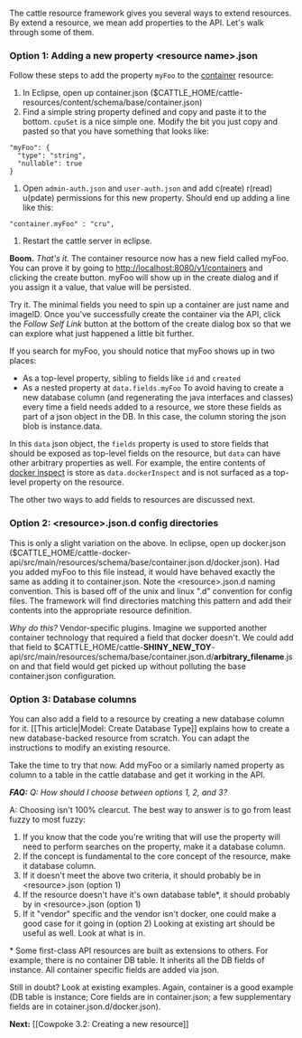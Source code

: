 The cattle resource framework gives you several ways to extend resources. By extend a resource, we mean add properties to the API. Let's walk through some of them.

### Option 1: Adding a new property &lt;resource name&gt;.json
Follow these steps to add the property ```myFoo``` to the [container](http://localhost:8080/v1/containers) resource:

1. In Eclipse, open up container.json ($CATTLE_HOME/cattle-resources/content/schema/base/container.json)
1. Find a simple string property defined and copy and paste it to the bottom. ```cpuSet``` is a nice simple one. Modify the bit you just copy and pasted so that you have something that looks like:
  
  ```
  "myFoo": {
    "type": "string",
    "nullable": true
  }
  ```
1. Open ```admin-auth.json``` and ```user-auth.json``` and add c(reate) r(read) u(pdate) permissions for this new property. Should end up adding a line like this: 
  ```
  "container.myFoo" : "cru",
  ```
1. Restart the cattle server in eclipse.

**Boom.** *That's it.* The container resource now has a new field called myFoo. You can prove it by going to [http://localhost:8080/v1/containers](http://localhost:8080/v1/containers) and clicking the create button. myFoo will show up in the create dialog and if you assign it a value, that value will be persisted. 

Try it. The minimal fields you need to spin up a container are just name and imageID. Once you've successfully create the container via the API, click the *Follow Self Link* button at the bottom of the create dialog box so that we can explore what just happened a little bit further.

If you search for myFoo, you should notice that myFoo shows up in two places:
 * As a top-level property, sibling to fields like ```id``` and ```created```
 * As a nested property at ```data.fields.myFoo```
To avoid having to create a new database column (and regenerating the java interfaces and classes) every time a field needs added to a resource, we store these fields as part of a json object in the DB. In this case, the column storing the json blob is instance.data. 

In this ```data``` json object, the ```fields``` property is used to store fields that should be exposed as top-level fields on the resource, but ```data``` can have other arbitrary properties as well. For example, the entire contents of [docker inspect](https://docs.docker.com/reference/api/docker_remote_api_v1.16/#inspect-a-container) is store as ```data.dockerInspect``` and is not surfaced as a top-level property on the resource.

The other two ways to add fields to resources are discussed next.

### Option 2: &lt;resource&gt;.json.d config directories
This is only a slight variation on the above. In eclipse, open up docker.json ($CATTLE_HOME/cattle-docker-api/src/main/resources/schema/base/container.json.d/docker.json). Had you added myFoo to this file instead, it would have behaved exactly the same as adding it to container.json. Note the &lt;resource&gt;.json.d naming convention. This is based off of the unix and linux ".d" convention for config files. The framework will find directories matching this pattern and add their contents into the appropriate resource definition.

*Why do this?* Vendor-specific plugins. Imagine we supported another container technology that required a field that docker doesn't. We could add that field to $CATTLE_HOME/cattle-**SHINY_NEW_TOY**-api/src/main/resources/schema/base/container.json.d/**arbitrary_filename**.json and that field would get picked up without polluting the base container.json configuration.

### Option 3: Database columns
You can also add a field to a resource by creating a new database column for it. [[This article|Model: Create Database Type]] explains how to create a new database-backed resource from scratch. You can adapt the instructions to modify an existing resource.

Take the time to try that now. Add myFoo or a similarly named property as column to a table in the cattle database and get it working in the API.

***FAQ:*** 
*Q: How should I choose between options 1, 2, and 3?*

A: Choosing isn't 100% clearcut. The best way to answer is to go from least fuzzy to most fuzzy:

1. If you know that the code you're writing that will use the property will need to perform searches on the property, make it a database column.
1. If the concept is fundamental to the core concept of the resource, make it database column.
1. If it doesn't meet the above two criteria, it should probably be in &lt;resource&gt;.json (option 1)
1. If the resource doesn't have it's own database table*, it should probably by in &lt;resource&gt;.json (option 1)
1. If it "vendor" specific and the vendor isn't docker, one could make a good case for it going in (option 2)
Looking at existing art should be useful as well. Look at what is in.

\* Some first-class API resources are built as extensions to others. For example, there is no container DB table. It inherits all the DB fields of instance. All container specific fields are added via json.

Still in doubt? Look at existing examples. Again, container is a good example (DB table is instance; Core fields are in container.json; a few supplementary fields are in cotainer.json.d/docker.json).

**Next:** [[Cowpoke 3.2: Creating a new resource]]
